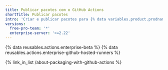 ```yaml
---
title: Publicar pacotes com o GitHub Actions
shortTitle: Publicar pacotes
intro: 'Criar e publicar pacotes para {% data variables.product.prodname_registry %} ou outro provedor de hospedagem de pacotes.'
versions:
  free-pro-team: '*'
  enterprise-server: '>=2.22'
---
```


{% data reusables.actions.enterprise-beta %}
{% data reusables.actions.enterprise-github-hosted-runners %}

{% link_in_list /about-packaging-with-github-actions %}
